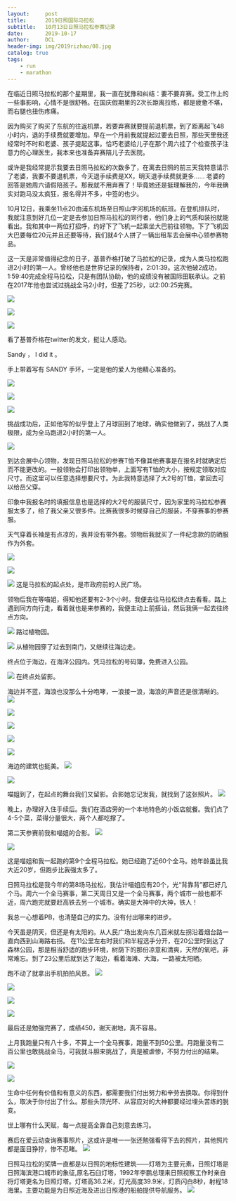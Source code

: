 ```yaml
---
layout:     post
title:      2019日照国际马拉松
subtitle:   10月13日日照马拉松参赛记录
date:       2019-10-17
author:     DCL
header-img: img/2019rizhao/08.jpg
catalog: true
tags:
    - run
    - marathon
---
```


在临近日照马拉松的那个星期里，我一直在犹豫和纠结：要不要弃赛。受工作上的一些事影响，心情不是很舒畅。在国庆假期里的2次长距离拉练，都是疲惫不堪，而右腿也扭伤疼痛。

因为购买了购买了东航的往返机票，若要弃赛就要提前退机票，到了距离起飞48小时内，退的手续费就要增加。早在一个月前我就提起过要去日照，那些天里我还经常时不时和老婆、孩子提起这事。恰巧老婆给儿子在那个周六挂了个检查孩子注意力的心理医生，我本来也准备弃赛陪儿子去医院。

或许是我经常提示我要去日照马拉松的次数多了，在离去日照的前三天我特意请示了老婆，我要不要退机票，今天退手续费是XX，明天退手续费就更多…… 老婆的回答是她周六请假陪孩子。那我就不用弃赛了！毕竟她还是挺理解我的，今年我确实对跑马没太疯狂，报名得并不多，中签的也少。

10月12日，我乘坐11点20由浦东机场至日照山字河机场的航班。在登机排队时，我就注意到好几位一定是去参加日照马拉松的同行者，他们身上的气质和装扮就能看出。我和其中一两位打招呼，约好下了飞机一起乘坐大巴前往领物。下了飞机因大巴要每位20元并且还要等待，我们就4个人拼了一辆出租车去会展中心领参赛物品。

这一天是非常值得纪念的日子，基普乔格打破了马拉松的记录，成为人类马拉松跑进2小时的第一人。曾经他也是世界记录的保持者，2:01:39。这次他破2成功，1:59:40完成全程马拉松，只是有团队协助，他的成绩没有被国际田联承认。之前在2017年他也尝试过挑战全马2小时，但差了25秒，以2:00:25完赛。


![](http://daichunlei.com/img/2019rizhao/1.jpg)

![](http://daichunlei.com/img/2019rizhao/27.jpg)

![](http://daichunlei.com/img/2019rizhao/24.jpg)

看了基普乔格在twitter的发文，挺让人感动。

Sandy ， I did it 。

手上带着写有 SANDY 手环，一定是他的爱人为他精心准备的。

![](http://daichunlei.com/img/2019rizhao/1-1.jpg)

![](http://daichunlei.com/img/2019rizhao/1-2.jpg)

![](http://daichunlei.com/img/2019rizhao/1-3.jpg)

挑战成功后，正如他写的似乎登上了月球回到了地球，确实他做到了，挑战了人类极限，成为全马跑进2小时的第一人。

![](http://daichunlei.com/img/2019rizhao/1-4.jpg)

到达会展中心领物，发现日照马拉松的参赛T恤不像其他赛事是在报名时就确定后而不能更改的。一般领物会打印出领物单，上面写有T恤的大小，按规定领取对应尺寸。而这里可以任意选择想要尺寸。为此我特意选择了大2号的T恤，拿回去可以给岳父穿。

印象中我报名时的填报信息也是选择的大2号的服装尺寸，因为家里的马拉松参赛服太多了，给了我父亲又很多件。比赛我很多时候穿自己的服装，不穿赛事的参赛服。

天气穿着长袖是有点凉的，我并没有带外套。领物后我就买了一件纪念款的防晒服作为外套。

![](http://daichunlei.com/img/2019rizhao/2.jpg)

![](http://daichunlei.com/img/2019rizhao/3.jpg)

![](http://daichunlei.com/img/2019rizhao/4.jpg)
这是马拉松的起点处，是市政府前的人民广场。

领物后我在等喵姐，得知他还要有2-3个小时。我便去往马拉松终点去看看。路上遇到同方向行走，看着就也是来参赛的，我便主动上前搭讪，然后我俩一起去往终点方向。

![](http://daichunlei.com/img/2019rizhao/5.jpg)
路过植物园。

![](http://daichunlei.com/img/2019rizhao/6.jpg)
从植物园穿了过去到南门，又继续往海边走。


终点位于海边，在海洋公园内。凭马拉松的号码簿，免费进入公园。

![](http://daichunlei.com/img/2019rizhao/7.jpg)
在终点处留影。

海边并不蓝，海浪也没那么十分咆哮，一浪接一浪，海浪的声音还是很清晰的。
![](http://daichunlei.com/img/2019rizhao/8.jpg)

![](http://daichunlei.com/img/2019rizhao/9.jpg)

![](http://daichunlei.com/img/2019rizhao/10.jpg)

![](http://daichunlei.com/img/2019rizhao/11.jpg)

![](http://daichunlei.com/img/2019rizhao/13.jpg)


海边的建筑也挺美。
![](http://daichunlei.com/img/2019rizhao/12.jpg)

![](http://daichunlei.com/img/2019rizhao/14.jpg)

喵姐到了，在起点的舞台我们又留影。合影她忘记发我，就找到了这张照片。
![](http://daichunlei.com/img/2019rizhao/15.jpg)

晚上，办理好入住手续后。我们在酒店旁的一个本地特色的小饭店就餐。我们点了4-5个菜，菜得分量很大，两个人都吃撑了。

第二天参赛前我和喵姐的合影。
![](http://daichunlei.com/img/2019rizhao/25.jpg)

![](http://daichunlei.com/img/2019rizhao/26.jpg)

这是喵姐和我一起跑的第9个全程马拉松。她已经跑了近60个全马。她年龄虽比我大近20岁，但跑步比我强太多了。

日照马拉松是我今年的第8场马拉松，我估计喵姐应有20个，光“背靠背”都已好几个马。周六一个全马赛事，第二天周日又是一个全马赛事，两个城市一般也都不近，周六跑完就要赶高铁去另一个城市。确实是大神中的大神，铁人！

我总一心想着PB，也清楚自己的实力。没有付出哪来的进步。

今天虽是阴天，但还是有太阳的。从人民广场出发向东几百米就左拐沿着烟台路一直向西到山海路右拐。
在11公里左右时我们和半程选手分开，在20公里时到达了森林公园，那是相当舒适的跑步环境，树荫下的那份凉意和清爽，天然的氧吧，非常难忘。到了23公里后就到达了海边，看着海滩、大海，一路被太阳晒。

跑不动了就拿出手机拍拍风景。
![](http://daichunlei.com/img/2019rizhao/16.jpg)

![](http://daichunlei.com/img/2019rizhao/17.jpg)

![](http://daichunlei.com/img/2019rizhao/18.jpg)

![](http://daichunlei.com/img/2019rizhao/19.jpg)

最后还是勉强完赛了，成绩450，谢天谢地，真不容易。

上月我跑量只有八十多，不算上一个全马赛事，跑量不到50公里。月跑量没有二百公里也敢挑战全马，可我就斗胆来挑战了，真是被虐惨，不努力付出的结果。

![](http://daichunlei.com/img/2019rizhao/20.jpg)

![](http://daichunlei.com/img/2019rizhao/21.jpg)

生命中任何有价值和有意义的东西，都需要我们付出努力和辛劳去换取。你得到什么，取决于你付出了什么。那些头顶光环、从容应对的大神都要经过埋头苦练的脱变。

世上哪有什么天赋，每一点提高全靠自己刻意去练习。

赛后在爱云动查询赛事照片，这或许是唯一一张还勉强看得下去的照片，其他照片都是面目狰狞，惨不忍睹。
![](http://daichunlei.com/img/2019rizhao/22.jpg)

日照马拉松的奖牌一直都是以日照的地标性建筑——灯塔为主要元素，日照灯塔是日照海滨港口城市的象征,原名石臼灯塔，1992年李鹏总理来日照视察工作时亲自将灯塔更名为日照灯塔。灯塔高36.2米，灯光高度39.9米，灯质闪白8秒，射程18海里。主要功能是为日照近海及进出日照港的船舶提供导航服务。
![](http://daichunlei.com/img/2019rizhao/23.jpg)





